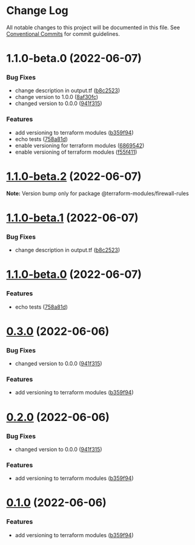 # Change Log

All notable changes to this project will be documented in this file.
See [Conventional Commits](https://conventionalcommits.org) for commit guidelines.

# 1.1.0-beta.0 (2022-06-07)


### Bug Fixes

* change description in output.tf ([b8c2523](https://github.com/gaussb-labs/tf-modules/commit/b8c2523c8a9204f939fc9b182b013262ac46a28b))
* change version to 1.0.0 ([8af30fc](https://github.com/gaussb-labs/tf-modules/commit/8af30fc5b76d26411cefc94f26e4703b58bb31f7))
* changed version to 0.0.0 ([941f315](https://github.com/gaussb-labs/tf-modules/commit/941f3152435a3377246ad80b6a9b9cc3345743b6))


### Features

* add versioning to terraform modules ([b359f94](https://github.com/gaussb-labs/tf-modules/commit/b359f9493674f7e883f0607fb2c9cf80afd72f09))
* echo tests ([758a81d](https://github.com/gaussb-labs/tf-modules/commit/758a81d8f4735141ef5d745786fc5df9e44c9078))
* enable versioning for terraform modules ([6869542](https://github.com/gaussb-labs/tf-modules/commit/6869542113f25e9952e1465cef9a85c69398ce89))
* enable versioning of terraform modules ([f55f411](https://github.com/gaussb-labs/tf-modules/commit/f55f4119f65c6cd86cfde77d7572788a15b98e8b))





# [1.1.0-beta.2](https://github.com/gaussb-labs/tf-modules/compare/v1.1.0-beta.1...v1.1.0-beta.2) (2022-06-07)

**Note:** Version bump only for package @terraform-modules/firewall-rules





# [1.1.0-beta.1](https://github.com/gaussb-labs/tf-modules/compare/v1.1.0-beta.0...v1.1.0-beta.1) (2022-06-07)


### Bug Fixes

* change description in output.tf ([b8c2523](https://github.com/gaussb-labs/tf-modules/commit/b8c2523c8a9204f939fc9b182b013262ac46a28b))





# [1.1.0-beta.0](https://github.com/gaussb-labs/tf-modules/compare/v1.1.0...v1.1.0-beta.0) (2022-06-07)


### Features

* echo tests ([758a81d](https://github.com/gaussb-labs/tf-modules/commit/758a81d8f4735141ef5d745786fc5df9e44c9078))





# [0.3.0](https://github.com/gaussb-labs/tf-modules/compare/v1.0.2...v0.3.0) (2022-06-06)


### Bug Fixes

* changed version to 0.0.0 ([941f315](https://github.com/gaussb-labs/tf-modules/commit/941f3152435a3377246ad80b6a9b9cc3345743b6))


### Features

* add versioning to terraform modules ([b359f94](https://github.com/gaussb-labs/tf-modules/commit/b359f9493674f7e883f0607fb2c9cf80afd72f09))





# [0.2.0](https://github.com/gaussb-labs/tf-modules/compare/v1.0.2...v0.2.0) (2022-06-06)


### Bug Fixes

* changed version to 0.0.0 ([941f315](https://github.com/gaussb-labs/tf-modules/commit/941f3152435a3377246ad80b6a9b9cc3345743b6))


### Features

* add versioning to terraform modules ([b359f94](https://github.com/gaussb-labs/tf-modules/commit/b359f9493674f7e883f0607fb2c9cf80afd72f09))





# [0.1.0](https://github.com/gaussb-labs/tf-modules/compare/v1.0.2...v0.1.0) (2022-06-06)


### Features

* add versioning to terraform modules ([b359f94](https://github.com/gaussb-labs/tf-modules/commit/b359f9493674f7e883f0607fb2c9cf80afd72f09))
